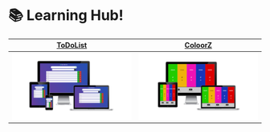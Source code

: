 # 📚 Learning Hub!

| [ToDoList](2022_14jun_ToDoList_JS)                                         | [ColoorZ](2023_02feb_ColoorZ_JS)                                          |
|----------------------------------------------------------------------------|---------------------------------------------------------------------------|
| <img width="250" height="auto" src="2022_14jun_ToDoList_JS/preview.png" /> | <img width="250" height="auto" src="2023_02feb_ColoorZ_JS/preview.png" /> |
